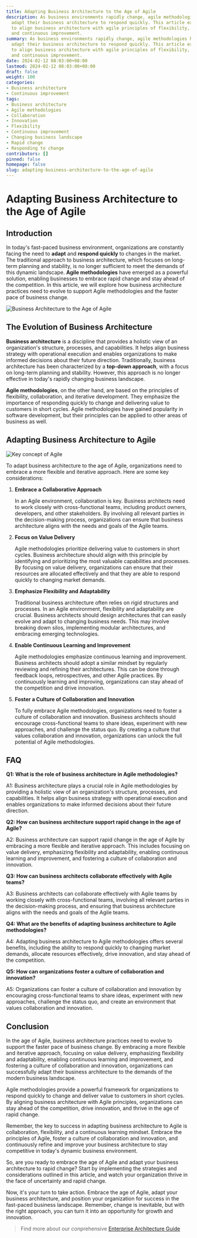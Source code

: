 ```yaml
---
title: Adapting Business Architecture to the Age of Agile
description: As business environments rapidly change, agile methodologies help organizations
  adapt their business architecture to respond quickly. This article explores how
  to align business architecture with agile principles of flexibility, collaboration,
  and continuous improvement.
summary: As business environments rapidly change, agile methodologies help organizations
  adapt their business architecture to respond quickly. This article explores how
  to align business architecture with agile principles of flexibility, collaboration,
  and continuous improvement.
date: 2024-02-12 08:03:00+08:00
lastmod: 2024-02-12 08:03:00+08:00
draft: false
weight: 100
categories:
- Business architecture
- Continuous improvement
tags:
- Business architecture
- Agile methodologies
- Collaboration
- Innovation
- Flexibility
- Continuous improvement
- Changing business landscape
- Rapid change
- Responding to change
contributors: []
pinned: false
homepage: false
slug: adapting-business-architecture-to-the-age-of-agile
---
```



# Adapting Business Architecture to the Age of Agile

## Introduction

In today's fast-paced business environment, organizations are constantly facing the need to **adapt** and **respond quickly** to changes in the market. The traditional approach to business architecture, which focuses on long-term planning and stability, is no longer sufficient to meet the demands of this dynamic landscape. **Agile methodologies** have emerged as a powerful solution, enabling businesses to embrace rapid change and stay ahead of the competition. In this article, we will explore how business architecture practices need to evolve to support Agile methodologies and the faster pace of business change. 

![Business Architecture to the Age of Agile](https://cdn.sa.net/2024/02/12/vtWefC65XjQ3MpN.png)

## The Evolution of Business Architecture

**Business architecture** is a discipline that provides a holistic view of an organization's structure, processes, and capabilities. It helps align business strategy with operational execution and enables organizations to make informed decisions about their future direction. Traditionally, business architecture has been characterized by a **top-down approach**, with a focus on long-term planning and stability. However, this approach is no longer effective in today's rapidly changing business landscape.

**Agile methodologies**, on the other hand, are based on the principles of flexibility, collaboration, and iterative development. They emphasize the importance of responding quickly to change and delivering value to customers in short cycles. Agile methodologies have gained popularity in software development, but their principles can be applied to other areas of business as well.

## Adapting Business Architecture to Agile

![Key concept of Agile](https://cdn.sa.net/2024/02/12/etZDTJUo8Sw1QIn.png)

To adapt business architecture to the age of Agile, organizations need to embrace a more flexible and iterative approach. Here are some key considerations:

1. **Embrace a Collaborative Approach**

    In an Agile environment, collaboration is key. Business architects need to work closely with cross-functional teams, including product owners, developers, and other stakeholders. By involving all relevant parties in the decision-making process, organizations can ensure that business architecture aligns with the needs and goals of the Agile teams.

2. **Focus on Value Delivery**

    Agile methodologies prioritize delivering value to customers in short cycles. Business architecture should align with this principle by identifying and prioritizing the most valuable capabilities and processes. By focusing on value delivery, organizations can ensure that their resources are allocated effectively and that they are able to respond quickly to changing market demands.

3. **Emphasize Flexibility and Adaptability**

    Traditional business architecture often relies on rigid structures and processes. In an Agile environment, flexibility and adaptability are crucial. Business architects should design architectures that can easily evolve and adapt to changing business needs. This may involve breaking down silos, implementing modular architectures, and embracing emerging technologies.

4. **Enable Continuous Learning and Improvement**

    Agile methodologies emphasize continuous learning and improvement. Business architects should adopt a similar mindset by regularly reviewing and refining their architectures. This can be done through feedback loops, retrospectives, and other Agile practices. By continuously learning and improving, organizations can stay ahead of the competition and drive innovation.

5. **Foster a Culture of Collaboration and Innovation**

    To fully embrace Agile methodologies, organizations need to foster a culture of collaboration and innovation. Business architects should encourage cross-functional teams to share ideas, experiment with new approaches, and challenge the status quo. By creating a culture that values collaboration and innovation, organizations can unlock the full potential of Agile methodologies.

## FAQ

**Q1: What is the role of business architecture in Agile methodologies?**

A1: Business architecture plays a crucial role in Agile methodologies by providing a holistic view of an organization's structure, processes, and capabilities. It helps align business strategy with operational execution and enables organizations to make informed decisions about their future direction.

**Q2: How can business architecture support rapid change in the age of Agile?**

A2: Business architecture can support rapid change in the age of Agile by embracing a more flexible and iterative approach. This includes focusing on value delivery, emphasizing flexibility and adaptability, enabling continuous learning and improvement, and fostering a culture of collaboration and innovation.

**Q3: How can business architects collaborate effectively with Agile teams?**

A3: Business architects can collaborate effectively with Agile teams by working closely with cross-functional teams, involving all relevant parties in the decision-making process, and ensuring that business architecture aligns with the needs and goals of the Agile teams.

**Q4: What are the benefits of adapting business architecture to Agile methodologies?**

A4: Adapting business architecture to Agile methodologies offers several benefits, including the ability to respond quickly to changing market demands, allocate resources effectively, drive innovation, and stay ahead of the competition.

**Q5: How can organizations foster a culture of collaboration and innovation?**

A5: Organizations can foster a culture of collaboration and innovation by encouraging cross-functional teams to share ideas, experiment with new approaches, challenge the status quo, and create an environment that values collaboration and innovation.

## Conclusion

In the age of Agile, business architecture practices need to evolve to support the faster pace of business change. By embracing a more flexible and iterative approach, focusing on value delivery, emphasizing flexibility and adaptability, enabling continuous learning and improvement, and fostering a culture of collaboration and innovation, organizations can successfully adapt their business architecture to the demands of the modern business landscape. 

Agile methodologies provide a powerful framework for organizations to respond quickly to change and deliver value to customers in short cycles. By aligning business architecture with Agile principles, organizations can stay ahead of the competition, drive innovation, and thrive in the age of rapid change.

Remember, the key to success in adapting business architecture to Agile is collaboration, flexibility, and a continuous learning mindset. Embrace the principles of Agile, foster a culture of collaboration and innovation, and continuously refine and improve your business architecture to stay competitive in today's dynamic business environment.

So, are you ready to embrace the age of Agile and adapt your business architecture to rapid change? Start by implementing the strategies and considerations outlined in this article, and watch your organization thrive in the face of uncertainty and rapid change.

Now, it's your turn to take action. Embrace the age of Agile, adapt your business architecture, and position your organization for success in the fast-paced business landscape. Remember, change is inevitable, but with the right approach, you can turn it into an opportunity for growth and innovation.

> Find more about our conprehensive [Enterprise Architecture Guide](/docs/ultimate-guides/chapter-1.1-introduction-of-enterprise-architecture/)

